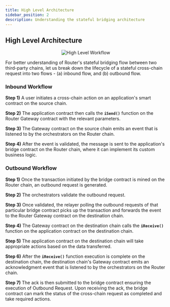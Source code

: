 ```yaml
---
title: High Level Architecture
sidebar_position: 2
description: Understanding the stateful bridging architecture 
---
```



## High Level Architecture

<center><img src={require('../img/high-level-workflow.png').default} alt="High Level Workflow" /></center>

For better understanding of Router's stateful bridging flow between two third-party chains, let us break down the lifecycle of a stateful cross-chain request into two flows - (a) inbound flow, and (b) outbound flow.

### Inbound Workflow

**Step 1)** A user initiates a cross-chain action on an application's smart contract on the source chain.

**Step 2)** The application contract then calls the **`iSend()`** function on the Router Gateway contract with the relevant parameters.

**Step 3)** The Gateway contract on the source chain emits an event that is listened to by the orchestrators on the Router chain.

**Step 4)** After the event is validated, the message is sent to the application's bridge contract on the Router chain, where it can implement its custom business logic.

### Outbound Workflow

**Step 1)** Once the transaction initiated by the bridge contract is mined on the Router chain, an outbound request is generated.

**Step 2)** The orchestrators validate the outbound request.

**Step 3)** Once validated, the relayer polling the outbound requests of that particular bridge contract picks up the transaction and forwards the event to the Router Gateway contract on the destination chain.

**Step 4)** The Gateway contract on the destination chain calls the **`iReceive()`** function on the application contract on the destination chain.

**Step 5)** The application contract on the destination chain will take appropriate actions based on the data transferred.

**Step 6)** After the **`iReceive()`** function execution is complete on the destination chain, the destination chain's Gateway contract emits an acknowledgment event that is listened to by the orchestrators on the Router chain.

**Step 7)** The ack is then submitted to the bridge contract ensuring the execution of Outbound Request. Upon receiving the ack, the bridge contract can mark the status of the cross-chain request as completed and take required actions.

